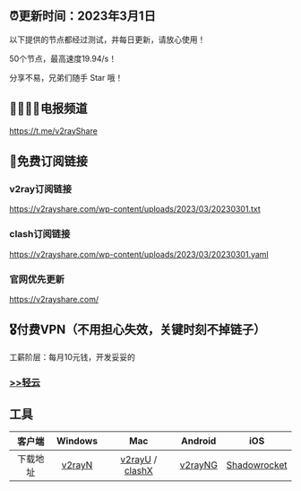 ## ⏰更新时间：2023年3月1日

以下提供的节点都经过测试，并每日更新，请放心使用！

50个节点，最高速度19.94/s！

分享不易，兄弟们随手 Star 哦！

## 👨‍👩‍👧‍👦电报频道

https://t.me/v2rayShare

## 🚀免费订阅链接

### v2ray订阅链接

https://v2rayshare.com/wp-content/uploads/2023/03/20230301.txt

### clash订阅链接

https://v2rayshare.com/wp-content/uploads/2023/03/20230301.yaml

### 官网优先更新

https://v2rayshare.com/

## 🎖️付费VPN（不用担心失效，关键时刻不掉链子）

工薪阶层：每月10元钱，开发妥妥的

### [>>轻云](https://qingyun.io/#/register?code=lKxkpyUX)


## 工具

 客户端 | Windows | Mac | Android | iOS 
 :-: | :-: | :-:| :-:| :-:
 下载地址 | [v2rayN](https://github.com/2dust/v2rayN/releases/download/3.27/v2rayN-Core.zip) | [v2rayU](https://github.com/yanue/V2rayU/releases/download/3.2.0/V2rayU.dmg) / [clashX](https://github.com/yichengchen/clashX/releases) | [v2rayNG](https://github.com/2dust/v2rayNG/releases/download/1.4.12/v2rayNG_1.4.12_arm64-v8a.apk) | [Shadowrocket](https://apps.apple.com/us/app/shadowrocket/id932747118) 
